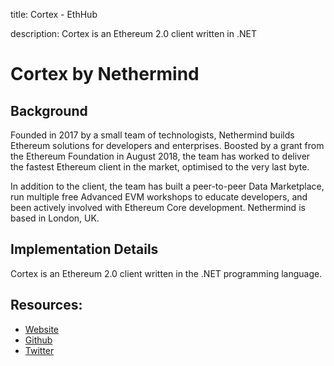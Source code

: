 title: Cortex - EthHub

description: Cortex is an Ethereum 2.0 client written in .NET

# Cortex by Nethermind

## Background

Founded in 2017 by a small team of technologists, Nethermind builds Ethereum solutions for developers and enterprises. Boosted by a grant from the Ethereum Foundation in August 2018, the team has worked to deliver the fastest Ethereum client in the market, optimised to the very last byte.

In addition to the client, the  team has built a peer-to-peer Data Marketplace, run multiple free Advanced EVM workshops to educate developers, and been actively involved with Ethereum Core development. Nethermind is based in London, UK.

## Implementation Details

Cortex is an Ethereum 2.0 client written in the .NET programming language.

## Resources:

* [Website](https://nethermind.io/)
* [Github](https://github.com/NethermindEth/cortex)
* [Twitter](https://twitter.com/nethermindeth)
